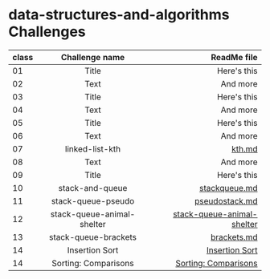 # data-structures-and-algorithms Challenges



| class | Challenge name | ReadMe file   |
| :---  |    :----:      |          ---: |
| 01    | Title          | Here's this   |
| 02    | Text           | And more      |
| 03    | Title          | Here's this   |
| 04    | Text           | And more      |
| 05    | Title          | Here's this   |
| 06    | Text           | And more      |
| 07    |linked-list-kth |[kth.md](./readmefiles/kth.md) |
| 08    | Text           | And more      |
| 09    | Title          | Here's this   |
| 10    |stack-and-queue |[stackqueue.md](./readmefiles/stackqueue.md)|
| 11   |stack-queue-pseudo |[pseudostack.md](/readmefiles/pseudostack.md)|
|12|stack-queue-animal-shelter|[stack-queue-animal-shelter](/readmefiles/animal.md)|
| 13 |stack-queue-brackets|[brackets.md](./readmefiles/brackets.md)|
| 14|Insertion Sort|[Insertion Sort](./readmefiles/cc26.md)|
| 14|Sorting: Comparisons|[Sorting: Comparisons](./readmefiles/Comparisons.md)|